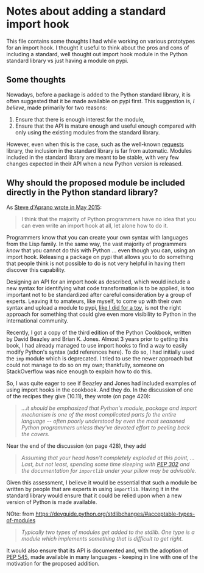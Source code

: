# Notes about adding a standard import hook

This file contains some thoughts I had while working on various prototypes
for an import hook. I thought it useful to think about the pros and cons
of including a standard, well thought out import hook module in the
Python standard library vs just having a module on pypi.

## Some thoughts

Nowadays, before a package is added to the Python standard library, it is
often suggested that it be made available on pypi first.
This suggestion is, _I believe_, made primarily for two reasons:

1. Ensure that there is enough interest for the module,
2. Ensure that the API is mature enough and useful enough compared with only using the existing modules from the standard library.

However, even when this is the case, such as the well-known [requests](http://docs.python-requests.org/en/master/) library, the inclusion in the
standard library is far from automatic. Modules included in the standard
library are meant to be stable, with very few changes expected in their API when a new
Python version is released.

## Why should the proposed module be included directly in the Python standard library?

As [Steve d'Aprano wrote in May 2015](https://mail.python.org/pipermail/python-ideas/2015-May/033633.html):

> I think that the majority of Python programmers have no idea that you can even write an import hook at all, let alone how to do it.

Programmers know that you can create your own syntax with languages from
the Lisp family. In the same way, the vast majority of programmers
_know_ that you cannot do this with Python ... even though you can, using
an import hook. Releasing a package on pypi that allows you to do something
that people think is not possible to do is not very helpful in having them
discover this capability.

Designing an API for an import hook as described, which would include a new
syntax for identifying what code transformation is to be applied, is too important
not to be standardized after careful consideration by a group of experts.
Leaving it to amateurs, like myself, to come up with their own syntax and
upload a module to pypi, [like I did for a toy](https://pypi.org/project/experimental/),
is not the right approach for something that could give even more visibility
to Python in the international community.


Recently, I got a copy of the third edition of
the Python Cookbook, written by David Beazley and Brian K. Jones. Almost 3 years
prior to getting this book, I had already managed to use import hooks to find a way to easily modify Python's syntax (add references here).
To do so, I had initially used the `imp` module which is deprecated.
I tried to use the newer approach but could not manage to do so on my own;
thankfully, someone on StackOverflow was nice enough to explain how to do this.

So, I was quite eager to see if Beazley and Jones had included examples
of using import hooks in the cookbook. And they do.
In the discussion of one of the recipes they
give (10.11), they wrote (on page 420):

> _...it should be emphasized that Python's module, package and import
> mechanism is one of the most complicated parts fo the entire language --
> often poorly understood by even the most seasoned Python programmers
> unless they've devoted effort to peeling back the covers._

Near the end of the discussion (on page 428), they add

> _Assuming that your head hasn't completely exploded at this point, ...
> Last, but not least, spending some time sleeping with
> [PEP 302](https://www.python.org/dev/peps/pep-0302/) and the
> documentation for `importlib` under your pillow may be advisable._

Given this assessment, I believe it would be essential that such a module
be written by people that are experts in using `importlib`. Having it
in the standard library would ensure that it could be relied upon when a new
version of Python is made available.

NOte: from https://devguide.python.org/stdlibchanges/#acceptable-types-of-modules

> _Typically two types of modules get added to the stdlib. One type is a module which implements something that is difficult to get right._


It would also ensure that its API is documented and, with the adoption of
[PEP 545](https://www.python.org/dev/peps/pep-0545/), made available in
many languages - keeping in line with one of the motivation for the proposed
addition.
